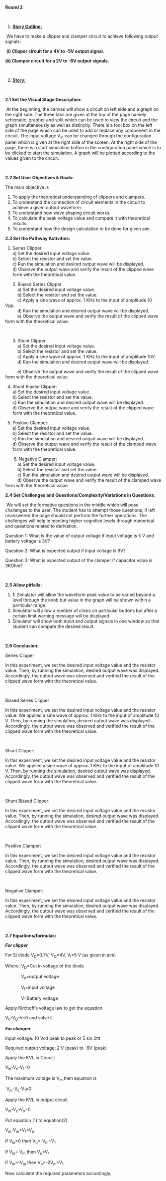 <p><strong>Round 2</strong></p>
<p><strong>&nbsp;</strong></p>
<ol>
<li><strong><u> Story Outline: </u></strong></li>
</ol>
<p>&nbsp;We have to make a clipper and clamper circuit to achieve following output signals:</p>
<p>&nbsp;<strong>(i) Clipper circuit for a 4V to -5V output signal.</strong></p>
<p><strong>(ii) Clamper circuit for a 2V to -8V output signals.</strong></p>
<p>&nbsp;</p>
<ol start="2">
<li><strong><u> Story:</u></strong></li>
</ol>
<p><strong>&nbsp;</strong></p>
<p><strong>2.1 Set the Visual Stage Description:</strong></p>
<p>&nbsp;At the beginning, the canvas will show a circuit on left side and a graph on the right side. The three tabs are given at the top of the page namely schematic, grapher and split which can be used to view the circuit and the graph simultaneously as well as distinctly. There is a tool box on the left side of the page which can be used to add or replace any component in the circuit. The input voltage V<sub>in</sub> can be changed through the configuration panel which is given at the right side of the screen. At the right side of the page, there is a start simulation button in the configuration panel which is to be clicked to start the simulation. A graph will be plotted according to the values given to the circuit.</p>
<p><strong>&nbsp;</strong></p>
<p><strong>2.2 Set User Objectives &amp; Goals:</strong></p>
<p>The main objective is</p>
<ol>
<li>To apply the theoretical understanding of clippers and clampers.</li>
<li>To understand the connection of circuit elements in the circuit to achieve a given output waveform</li>
<li>To understand how wave shaping circuit works.</li>
<li>To calculate the peak voltage value and compare it with theoretical results.</li>
<li>To understand how the design calculation to be done for given aim.</li>
</ol>
<p><strong>2.3 Set the Pathway Activities:</strong></p>
<ol>
<li>Series Clipper<br /> a) Set the desired input voltage value.<br /> b) Select the resistor and set the value.<br /> c) Run the simulation and desired output wave will be displayed.<br /> d) Observe the output wave and verify the result of the clipped wave form with the theoretical value.</li>
</ol>
<p>&nbsp; &nbsp; &nbsp; 2. Biased Series Clipper<br />&nbsp; &nbsp; &nbsp; &nbsp; &nbsp; a) Set the desired input voltage value.<br />&nbsp; &nbsp; &nbsp; &nbsp; &nbsp; b) Select the resistor and set the value.<br />&nbsp; &nbsp; &nbsp; &nbsp; &nbsp; c) Apply a sine wave of approx. 1 KHz to the input of amplitude 10 Vpp.<br />&nbsp; &nbsp; &nbsp; &nbsp; &nbsp; d) Run the simulation and desired output wave will be displayed.<br />&nbsp; &nbsp; &nbsp; &nbsp; &nbsp; e) Observe the output wave and verify the result of the clipped wave form with the theoretical value.</p>
<p>&nbsp;</p>
<p>&nbsp; &nbsp; &nbsp; 3. Shunt Clipper<br />&nbsp; &nbsp; &nbsp; &nbsp; &nbsp; a) Set the desired input voltage value.<br />&nbsp; &nbsp; &nbsp; &nbsp; &nbsp; b) Select the resistor and set the value.<br />&nbsp; &nbsp; &nbsp; &nbsp; &nbsp; c) Apply a sine wave of approx. 1 KHz to the input of amplitude 10V.<br />&nbsp; &nbsp; &nbsp; &nbsp; &nbsp; d) Run the simulation and desired output wave will be displayed.</p>
<p>&nbsp; &nbsp; &nbsp; &nbsp; &nbsp; e) Observe the output wave and verify the result of the clipped wave form with the theoretical value.</p>
<ol start="4">
<li>Shunt Biased Clipper:<br /> a) Set the desired input voltage value.<br /> b) Select the resistor and set the value.<br /> c) Run the simulation and desired output wave will be displayed.<br /> d) Observe the output wave and verify the result of the clipped wave form with the theoretical value.</li>
</ol>
<ol start="5">
<li>Positive Clamper:<br /> a) Set the desired input voltage value.<br /> b) Select the resistor and set the value.<br /> c) Run the simulation and desired output wave will be displayed.<br /> d) Observe the output wave and verify the result of the clamped wave form with the theoretical value.</li>
</ol>
<p>&nbsp; &nbsp; &nbsp; &nbsp;6.&nbsp;Negative Clamper:<br />&nbsp; &nbsp; &nbsp; &nbsp; &nbsp; a) Set the desired input voltage value.<br />&nbsp; &nbsp; &nbsp; &nbsp; &nbsp; b) Select the resistor and set the value.<br />&nbsp; &nbsp; &nbsp; &nbsp; &nbsp; c) Run the simulation and desired output wave will be displayed.<br />&nbsp; &nbsp; &nbsp; &nbsp; &nbsp; d) Observe the output wave and verify the result of the clamped wave form with the theoretical value</p>
<p><strong>2.4 Set Challenges and Questions/Complexity/Variations in Questions:</strong></p>
<p>&nbsp;We will set the formative questions in the middle which will pose challenges to the user. The student has to attempt those questions, if left unanswered the page should not perform the further operations. The challenges will help in meeting higher cognitive levels through numerical and questions related to derivation.</p>
<p>Question 1: What is the value of output voltage if input voltage is 5 V and battery voltage is 3V?</p>
<p>Question 2: What is expected output if input voltage is 6V?</p>
<p>Question 3: What is expected output of the clamper if capacitor value is 3KOhm?</p>
<p>&nbsp;</p>
<p><strong>2.5 Allow pitfalls:&nbsp;&nbsp;&nbsp; </strong></p>
<ol>
<li><strong>1</strong>. Simulator will allow the waveform peak value to be varied beyond a level through the knob but value in the graph will be shown within a particular range.</li>
<li>Simulator will allow a number of clicks on particular buttons but after a certain limit warning message will be displayed.</li>
<li>Simulator will show both input and output signals in one window so that student can compare the desired result.</li>
</ol>
<p><strong>&nbsp;</strong></p>
<p><strong>2.6 Conclusion:</strong></p>
<p>Series Clipper</p>
<p>In this experiment, we set the desired input voltage value and the resistor value. Then, by running the simulation, desired output wave was displayed. Accordingly, the output wave was observed and verified the result of the clipped wave form with the theoretical value.</p>
<p>&nbsp;</p>
<p>Biased Series Clipper</p>
<p>In this experiment, we set the desired input voltage value and the resistor value. We applied a sine wave of approx. 1 KHz to the input of amplitude 10 V. Then, by running the simulation, desired output wave was displayed. Accordingly, the output wave was observed and verified the result of the clipped wave form with the theoretical value.</p>
<p>&nbsp;</p>
<p>Shunt Clipper:</p>
<p>In this experiment, we set the desired input voltage value and the resistor value. We applied a sine wave of approx. 1 KHz to the input of amplitude 10 V. Then, by running the simulation, desired output wave was displayed. Accordingly, the output wave was observed and verified the result of the clipped wave form with the theoretical value.</p>
<p>&nbsp;</p>
<p>Shunt Biased Clipper:</p>
<p>In this experiment, we set the desired input voltage value and the resistor value. Then, by running the simulation, desired output wave was displayed. Accordingly, the output wave was observed and verified the result of the clipped wave form with the theoretical value.</p>
<p>&nbsp;</p>
<p>Positive Clamper:</p>
<p>In this experiment, we set the desired input voltage value and the resistor value. Then, by running the simulation, desired output wave was displayed. Accordingly, the output wave was observed and verified the result of the clipped wave form with the theoretical value.</p>
<p>&nbsp;</p>
<p>Negative Clamper:</p>
<p>In this experiment, we set the desired input voltage value and the resistor value. Then, by running the simulation, desired output wave was displayed. Accordingly, the output wave was observed and verified the result of the clipped wave form with the theoretical value.</p>
<p>&nbsp;</p>
<p><strong>2.7 Equations/formulas:</strong></p>
<p><strong><em>For clipper</em></strong></p>
<p>For Si diode V<sub>D</sub>=0.7V, V<sub>O</sub>=4V, V<sub>I</sub>=5 V (as given in aim)</p>
<p>Where: V<sub>D</sub>=Cut in voltage of the diode</p>
<p>&nbsp;&nbsp;&nbsp;&nbsp;&nbsp;&nbsp;&nbsp;&nbsp;&nbsp;&nbsp;&nbsp; &nbsp;V<sub>o</sub>=output voltage</p>
<p>&nbsp;&nbsp;&nbsp;&nbsp;&nbsp;&nbsp;&nbsp;&nbsp;&nbsp;&nbsp;&nbsp; &nbsp;V<sub>I</sub>=input voltage</p>
<p>&nbsp;&nbsp;&nbsp;&nbsp;&nbsp;&nbsp;&nbsp;&nbsp;&nbsp;&nbsp;&nbsp; &nbsp;V=Battery voltage</p>
<p>Apply Kirchoff&rsquo;s voltage law to get the equation</p>
<p>V<sub>0</sub>-V<sub>D</sub>-V=0 and solve it.</p>
<p><strong><em>For clamper</em></strong></p>
<p>Input voltage: 10 Volt peak to peak or 5 sin 2&pi;t</p>
<p>Required output voltage: 2 V (peak) to -8V (peak)</p>
<p>Apply the KVL in Circuit:</p>
<p>V<sub>in</sub>-V<sub>c</sub>-V<sub>1</sub>=0</p>
<p>The maximum voltage is V<sub>m</sub> then equation is</p>
<p>&nbsp;V<sub>m</sub>-V<sub>c</sub>-V<sub>1</sub>=0</p>
<p>Apply the KVL in output circuit</p>
<p>V<sub>in</sub>-V<sub>c</sub>-V<sub>o</sub>=0</p>
<p>Put equation (1) to equation(2)</p>
<p>V<sub>in</sub>-V<sub>m</sub>+V<sub>1</sub>=V<sub>o</sub></p>
<p>If V<sub>in</sub>=0 then V<sub>o</sub>=-V<sub>m</sub>+V<sub>1</sub></p>
<p>If V<sub>in</sub>= V<sub>m</sub> then V<sub>o</sub>=V<sub>1</sub></p>
<p>If V<sub>in</sub>=-V<sub>m</sub> then V<sub>o</sub>=-2V<sub>m</sub>+V<sub>1</sub></p>
<p>Now calculate the required parameters accordingly.</p>
<p><strong>&nbsp;</strong></p>
<p><strong>&nbsp;</strong></p>
<p>&nbsp;</p>
<p>&nbsp;</p>
